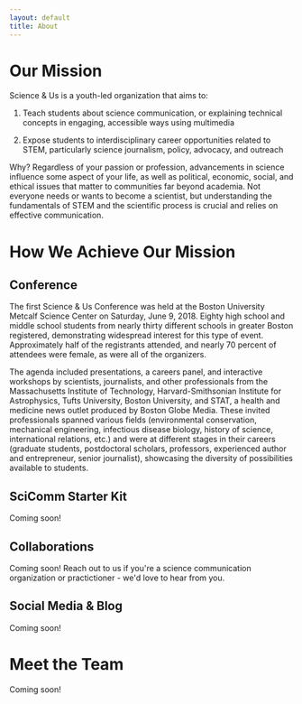 ```yaml
---
layout: default
title: About
---
```


# Our Mission

Science & Us is a youth-led organization that aims to:

1. Teach students about science communication, or explaining technical concepts in engaging, accessible ways using multimedia

2. Expose students to interdisciplinary career opportunities related to STEM, particularly science journalism, policy, advocacy, and outreach

Why? Regardless of your passion or profession, advancements in science influence some aspect of your life, as well as political, economic, social, and ethical issues that matter to communities far beyond academia. Not everyone needs or wants to become a scientist, but understanding the fundamentals of STEM and the scientific process is crucial and relies on effective communication.

# How We Achieve Our Mission

## Conference

The first Science & Us Conference was held at the Boston University Metcalf Science Center on Saturday, June 9, 2018. Eighty high school and middle school students from nearly thirty different schools in greater Boston registered, demonstrating widespread interest for this type of event. Approximately half of the registrants attended, and nearly 70 percent of attendees were female, as were all of the organizers.

The agenda included presentations, a careers panel, and interactive workshops by scientists, journalists, and other professionals from the Massachusetts Institute of Technology, Harvard-Smithsonian Institute for Astrophysics, Tufts University, Boston University, and STAT, a health and medicine news outlet produced by Boston Globe Media. These invited professionals spanned various fields (environmental conservation, mechanical engineering, infectious disease biology, history of science, international relations, etc.) and were at different stages in their careers (graduate students, postdoctoral scholars, professors, experienced author and entrepreneur, senior journalist), showcasing the diversity of possibilities available to students.

## SciComm Starter Kit

Coming soon!

## Collaborations

Coming soon! Reach out to us if you're a science communication organization or practictioner - we'd love to hear from you.

## Social Media & Blog

Coming soon!

# Meet the Team

Coming soon!